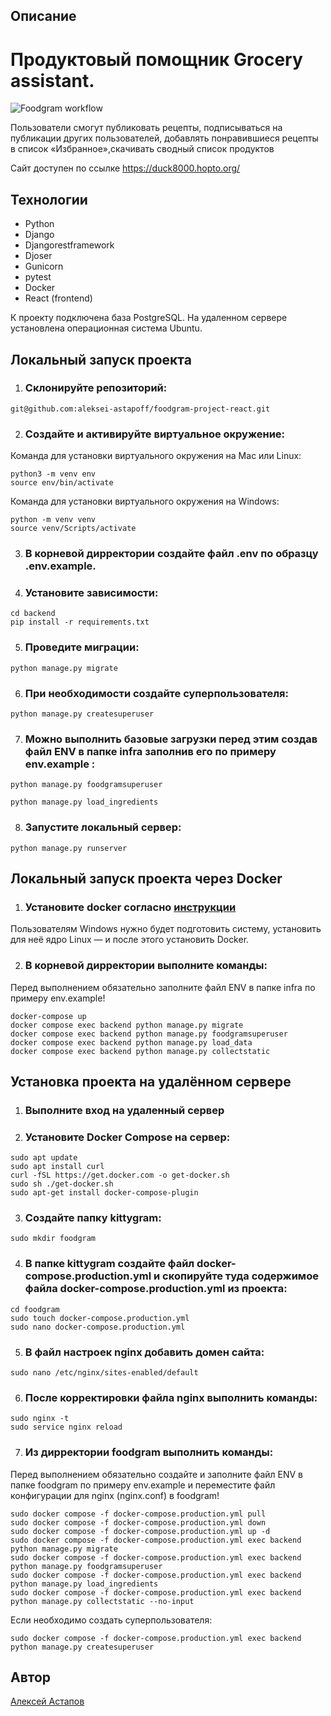 ## Описание
# Продуктовый помощник Grocery assistant.

![Foodgram workflow](https://github.com/aleksei-astapoff/foodgram-project-react/actions/workflows/main.yml/badge.svg)


Пользователи смогут публиковать рецепты, подписываться на публикации других пользователей, добавлять понравившиеся рецепты в список «Избранное»,скачивать сводный список продуктов

Cайт доступен по ссылке https://duck8000.hopto.org/

## Технологии

- Python
- Django
- Djangorestframework
- Djoser
- Gunicorn
- pytest
- Docker
- React (frontend)

К проекту подключена база PostgreSQL. На удаленном сервере установлена операционная система Ubuntu.


## Локальный запуск проекта

1. ### Склонируйте репозиторий:
```
git@github.com:aleksei-astapoff/foodgram-project-react.git
```

2. ### Создайте и активируйте виртуальное окружение:
Команда для установки виртуального окружения на Mac или Linux:
```
python3 -m venv env
source env/bin/activate
```

Команда для установки виртуального окружения на Windows:
```
python -m venv venv
source venv/Scripts/activate
```

3. ### В корневой дирректории создайте файл .env по образцу .env.example.

4. ### Установите зависимости:
```
cd backend
pip install -r requirements.txt
```

5. ### Проведите миграции:
```
python manage.py migrate
```

6. ### При необходимости создайте суперпользователя:
```
python manage.py createsuperuser
```

7. ### Можно выполнить базовые загрузки перед этим создав  файл ENV в папке infra  заполнив его по примеру env.example :
```
python manage.py foodgramsuperuser

python manage.py load_ingredients
```

8. ### Запустите локальный сервер:
```
python manage.py runserver
```


## Локальный запуск проекта через Docker

1. ### Установите docker согласно [инструкции](https://docs.docker.com/engine/install/ubuntu/)
Пользователям Windows нужно будет подготовить систему, установить для неё ядро Linux — и после этого установить Docker.

2. ### В корневой дирректории выполните команды:
Перед выполнением обязательно заполните файл ENV в папке infra по примеру env.example!
```
docker-compose up
docker compose exec backend python manage.py migrate
docker compose exec backend python manage.py foodgramsuperuser
docker compose exec backend python manage.py load_data
docker compose exec backend python manage.py collectstatic
```


## Установка проекта на удалённом сервере

1. ### Выполните вход на удаленный сервер

2. ### Установите Docker Compose на сервер:
```
sudo apt update
sudo apt install curl
curl -fSL https://get.docker.com -o get-docker.sh
sudo sh ./get-docker.sh
sudo apt-get install docker-compose-plugin
```

3. ### Создайте папку kittygram:
```
sudo mkdir foodgram
```

4. ### В папке kittygram создайте файл docker-compose.production.yml и скопируйте туда содержимое файла docker-compose.production.yml из проекта:
```
cd foodgram
sudo touch docker-compose.production.yml 
sudo nano docker-compose.production.yml
```

5. ### В файл настроек nginx добавить домен сайта:
```
sudo nano /etc/nginx/sites-enabled/default
```

6. ### После корректировки файла nginx выполнить команды:
```
sudo nginx -t
sudo service nginx reload
```

7. ### Из дирректории foodgram выполнить команды:
Перед выполнением обязательно создайте и заполните файл ENV в папке foodgram по примеру env.example и переместите файл конфигурации для nginx (nginx.conf) в foodgram!
```
sudo docker compose -f docker-compose.production.yml pull
sudo docker compose -f docker-compose.production.yml down
sudo docker compose -f docker-compose.production.yml up -d
sudo docker compose -f docker-compose.production.yml exec backend python manage.py migrate
sudo docker compose -f docker-compose.production.yml exec backend python manage.py foodgramsuperuser
sudo docker compose -f docker-compose.production.yml exec backend python manage.py load_ingredients
sudo docker compose -f docker-compose.production.yml exec backend python manage.py collectstatic --no-input
```

Если необходимо создать суперпользователя:
```
sudo docker compose -f docker-compose.production.yml exec backend python manage.py createsuperuser
```

## Автор
[Алексей Астапов](https://github.com/aleksei-astapoff)

